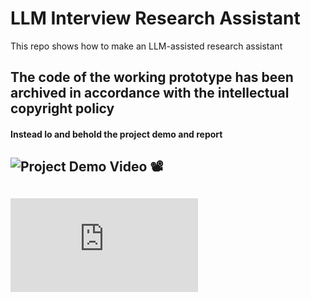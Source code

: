 # LLM Interview Research Assistant

This repo shows how to make an LLM-assisted research assistant

## The code of the working prototype has been archived in accordance with the intellectual copyright policy
#### Instead lo and behold the project demo and report

## ![Project Demo Video 📽](https://www.linkedin.com/posts/sudhirkr_lets-give-our-interns-a-round-of-applause-activity-7098888819097137152-xh4D?utm_source=share&utm_medium=member_desktop)

## ![Project Report 🧾](https://vv1.coriolis.co.in/media/chatbot-on-videos.pdf)
